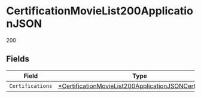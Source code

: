 # CertificationMovieList200ApplicationJSON

200


## Fields

| Field                                                                                                                                        | Type                                                                                                                                         | Required                                                                                                                                     | Description                                                                                                                                  |
| -------------------------------------------------------------------------------------------------------------------------------------------- | -------------------------------------------------------------------------------------------------------------------------------------------- | -------------------------------------------------------------------------------------------------------------------------------------------- | -------------------------------------------------------------------------------------------------------------------------------------------- |
| `Certifications`                                                                                                                             | [*CertificationMovieList200ApplicationJSONCertifications](../../models/operations/certificationmovielist200applicationjsoncertifications.md) | :heavy_minus_sign:                                                                                                                           | N/A                                                                                                                                          |